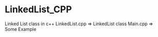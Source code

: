 # LinkedList_CPP
Linked List class in c++
LinkedList.cpp => LinkedList class
Main.cpp => Some Example 
